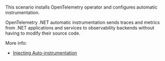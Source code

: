 
<br>

This scenario installs OpenTelemetry operator and configures
automatic instrumentation.

OpenTelemetry .NET automatic instrumentation sends traces and metrics
from .NET applications and services to observability backends
without having to modify their source code.

More info:
- [Injecting Auto-instrumentation](https://opentelemetry.io/docs/kubernetes/operator/automatic/)
